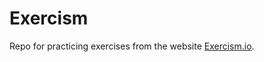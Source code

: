 # Exercism

Repo for practicing exercises from the website [Exercism.io](https://exercism.org/dashboard).
